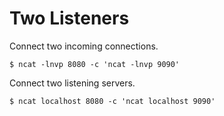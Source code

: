 # Two Listeners

Connect two incoming connections.

```
$ ncat -lnvp 8080 -c 'ncat -lnvp 9090'
```

Connect two listening servers.

```
$ ncat localhost 8080 -c 'ncat localhost 9090'
```